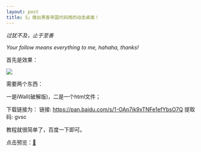 ```yaml
---
layout: post
title: 5」做出黑客帝国代码雨的动态桌面！
---
```


*过犹不及，止于至善*

*Your follow means everything to me, hahaha, thanks!*

首先是效果：

![](/images/3.gif)

需要两个东西：

一是iWall(破解版)，二是一个html文件；

下载链接为：
链接: https://pan.baidu.com/s/1-OAn7jk9xTNFe1efYbsO7Q 提取码: gvsc

教程就很简单了，百度一下即可。

点击预览：[📂](http://htmlpreview.github.io/?https://github.com/wangyuhu/wangyuhu.github.io/blob/master/images/rain.html)